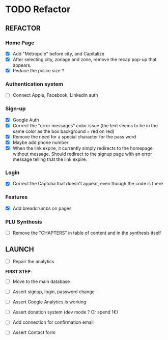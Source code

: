 # TODO Refactor

## REFACTOR

### Home Page

- [x] Add "Métropole" before city, and Capitalize
- [x] After selecting city, zonage and zone, remove the recap pop-up that appears.
- [x] Reduce the police size ?

### Authentication system

- [ ] Connect Apple, Facebook, Linkedin auth

### Sign-up

- [x] Google Auth
- [x] Correct the "error messages" color issue (the text seems to be in the same color as the box background = red on red)
- [x] Remove the need for a special character for the pass word
- [x] Maybe add phone number
- [x] When the link expire, it currently simply redirects to the homepage without message. Should redirect to the signup page with an error message telling that the link expire.

### Login

- [x] Correct the Captcha that doesn't appear, even though the code is there

### Features

- [x] Add breadcrumbs on pages

### PLU Synthesis

- [ ] Remove the "CHAPTERS" in table of content and in the synthesis itself

## LAUNCH

- [ ] Repair the analytics

**FIRST STEP**:

- [ ] Move to the main database

- [ ] Assert signup, login, password change
- [ ] Assert Google Analytics is working
- [ ] Assert donation system (dev mode ? Or spend 1€)
- [ ] Add connection for confirmation email
- [ ] Assert Contact form
